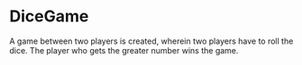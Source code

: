 # DiceGame
A game between two players is created, wherein two players have to roll the dice. The player who gets the greater number wins the game.
